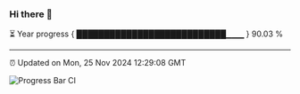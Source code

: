 ### Hi there 👋

⏳ Year progress { ███████████████████████████▁▁▁ } 90.03 %

---

⏰ Updated on Mon, 25 Nov 2024 12:29:08 GMT

![Progress Bar CI](https://github.com/liununu/liununu/workflows/Progress%20Bar%20CI/badge.svg)
